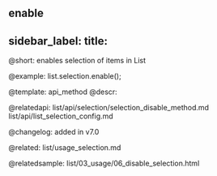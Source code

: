 enable
---
sidebar_label: 
title: 
---          

@short: enables selection of items in List





@example:
list.selection.enable();

@template: api_method
@descr:

@relatedapi: 
list/api/selection/selection_disable_method.md
list/api/list_selection_config.md

@changelog:
added in v7.0

@related: list/usage_selection.md

@relatedsample: list/03_usage/06_disable_selection.html